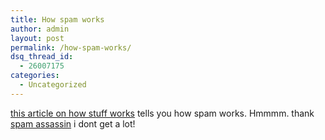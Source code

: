 ```yaml
---
title: How spam works
author: admin
layout: post
permalink: /how-spam-works/
dsq_thread_id:
  - 26007175
categories:
  - Uncategorized
---
```

[this article on how stuff works][1] tells you how spam works. Hmmmm. thank [spam assassin][2] i dont get a lot!

 [1]: http://computer.howstuffworks.com/spam.htm
 [2]: http://www.Spamassassin.org
